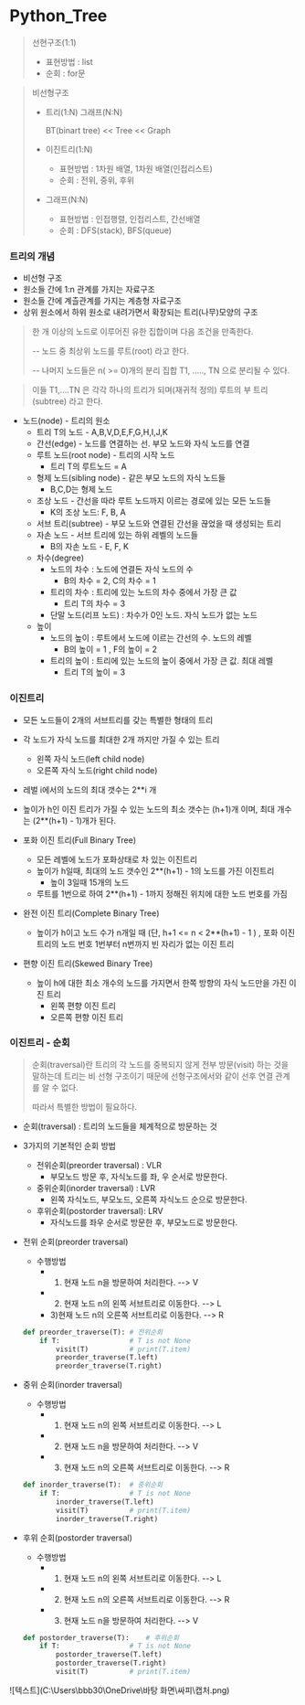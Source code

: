 # Python_Tree

> 선현구조(1:1)
>
> * 표현방법 : list
> * 순회 : for문



> 비선형구조
>
> * 트리(1:N)      그래프(N:N)
>
>   BT(binart tree) << Tree << Graph
>
> * 이진트리(1:N)
>
>   * 표현방법 : 1차원 배열, 1차원 배열(인접리스트)
>   * 순회 : 전위, 중위, 후위
>
> * 그래프(N:N)
>
>   * 표현방법 : 인접행렬, 인접리스트, 간선배열
>   * 순회 : DFS(stack), BFS(queue)



### 트리의 개념

* 비선형 구조
* 원소들 간에 1:n 관계를 가지는 자료구조
* 원소들 간에 계츨관계를 가지는 계층형 자료구조
* 상위 원소에서 하위 원소로 내려가면서 확장되는 트리(나무)모양의 구조



> 한 개 이상의 노드로 이루어진 유한 집합이며 다음 조건을 만족한다.
>
> -- 노드 중 최상위 노드를 루트(root) 라고 한다.
>
> -- 나머지 노드들은 n( >= 0)개의 분리 집합 T1, ....., TN 으로 분리될 수 있다.

> 이들 T1,....TN 은 각각 하나의 트리가 되며(재귀적 정의) 루트의 부 트리(subtree) 라고 한다.



* 노드(node) - 트리의 원소
  * 트리 T의 노드 - A,B,V,D,E,F,G,H,I,J,K
  * 간선(edge) - 노드를 연결하는 선. 부모 노드와 자식 노드를 연결
  * 루트 노드(root node) - 트리의 시작 노드
    * 트리 T의 루트노드 = A
  * 형제 노드(sibling node) - 같은 부모 노드의 자식 노드들
    * B,C,D는 형제 노드
  * 조상 노드 - 간선을 따라 루트 노드까지 이르는 경로에 있는 모든 노드들
    * K의 조상 노드: F, B, A
  * 서브 트리(subtree) - 부모 노드와 연결된 간선을 끊었을 때 생성되는 트리
  * 자손 노드 - 서브 트리에 있는 하위 레벨의 노드들
    * B의 자손 노드 - E, F, K
  * 차수(degree)
    * 노드의 차수 : 노드에 연결돈 자식 노드의 수
      * B의 차수 = 2,  C의 차수 = 1
    * 트리의 차수 : 트리에 있는 노드의 차수 중에서 가장 큰 값
      * 트리 T의 차수 = 3
    * 단말 노드(리프 노드) : 차수가 0인 노드. 자식 노드가 없는 노드
  * 높이
    * 노드의 높이 : 루트에서 노드에 이르는 간선의 수. 노드의 레벨
      * B의 높이 = 1 , F의 높이 = 2
    * 트리의 높이 : 트리에 있는 노드의 높이 중에서 가장 큰 값. 최대 레벨
      * 트리 T의 높이 = 3



### 이진트리

* 모든 노드들이 2개의 서브트리를 갖는 특별한 형태의 트리
* 각 노드가 자식 노드를 최대한 2개 까지만 가질 수 있는 트리
  * 왼쪽 자식 노드(left child node)
  * 오른쪽 자식 노드(right child node)



* 레벌 i에서의 노드의 최대 갯수는 2**i 개
* 높이가 h인 이진 트리가 가질 수 있는 노드의 최소 갯수는 (h+1)개 이며, 최대 개수는 (2**(h+1) - 1)개가 된다.



* 포화 이진 트리(Full Binary Tree)

  * 모든 레벨에 노드가 포화상태로 차 있는 이진트리
  * 높이가 h일때, 최대의 노드 갯수인 2**(h+1) - 1의 노드를 가진 이진트리
    * 높이 3일때 15개의 노드
  * 루트를 1번으로 하여 2**(h+1) - 1까지 정해진 위치에 대한 노드 번호를 가짐

  

* 완전 이진 트리(Complete Binary Tree)

  * 높이가 h이고 노드 수가 n개일 때 (단, h+1 <= n < 2**(h+1) - 1 ) , 포화 이진 트리의 노드 번호 1번부터 n번까지 빈 자리가 없는 이진 트리



* 편향 이진 트리(Skewed Binary Tree)
  * 높이 h에 대한 최소 개수의 노드를 가지면서 한쪽 방향의 자식 노드만을 가진 이진 트리
    * 왼쪽 편향 이진 트리
    * 오른쪽 편향 이진 트리



### 이진트리 - 순회

> 순회(traversal)란 트리의 각 노드를 중복되지 않게 전부 방문(visit) 하는 것을 말하는데 트리는 비 선형 구조이기 때문에 선형구조에서와 같이 선후 연결 관계를 알 수 없다.
>
> 따라서 특별한 방법이 필요하다.

* 순회(traversal) : 트리의 노드들을 체계적으로 방문하는 것
* 3가지의 기본적인 순회 방법
  * 전위순회(preorder traversal) : VLR
    * 부모노드 방문 후, 자식노드를 좌, 우 순서로 방문한다.
  * 중위순회(inorder traversal) : LVR
    * 왼쪽 자식노드, 부모노드, 오른쪽 자식노드 순으로 방문한다.
  * 후위순회(postorder traversal): LRV
    * 자식노드를 좌우 순서로 방문한 후, 부모노드로 방문한다.



* 전위 순회(preorder traversal)

  * 수행방법
    * 1) 현재 노드 n을 방문하여 처리한다. --> V
    * 2) 현재 노드 n의 왼쪽 서브트리로 이동한다. --> L
    * 3)현재 노드 n의 오른쪽 서브트리로 이동한다. --> R

  ```python
  def preorder_traverse(T):	# 전위순회
      if T:					# T is not None
          visit(T)			# print(T.item)
          preorder_traverse(T.left)
          preorder_traverse(T.right)
  ```



* 중위 순회(inorder traversal)

  * 수행방법
    * 1) 현재 노드 n의 왼쪽 서브트리로 이동한다. --> L
    * 2) 현재 노드 n을 방문하여 처리한다. --> V
    * 3) 현재 노드 n의 오른쪽 서브트리로 이동한다. --> R

  ```python
  def inorder_traverse(T):	# 중위순회
      if T:					# T is not None
          inorder_traverse(T.left)
          visit(T)			# print(T.item)
          inorder_traverse(T.right)
  ```



* 후위 순회(postorder traversal)

  * 수행방법
    * 1) 현재 노드 n의 왼쪽 서브트리로 이동한다. --> L
    * 2) 현재 노드 n의 오른쪽 서브트리로 이동한다. --> R
    * 3) 현재 노드 n을 방문하여 처리한다. --> V

  ```python
  def postorder_traverse(T):	# 후위순회
      if T:					# T is not None
          postorder_traverse(T.left)
          postorder_traverse(T.right)
          visit(T)			# print(T.item)
  ```

  

![텍스트](C:\Users\bbb30\OneDrive\바탕 화면\싸피\캡처.png)

